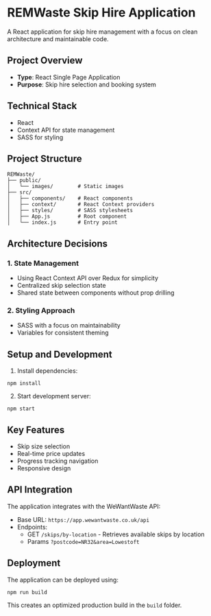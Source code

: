 # REMWaste Skip Hire Application

A React application for skip hire management with a focus on clean architecture and maintainable code.

## Project Overview

- **Type**: React Single Page Application
- **Purpose**: Skip hire selection and booking system

## Technical Stack

- React
- Context API for state management
- SASS for styling

## Project Structure

```
REMWaste/
├── public/
│   └── images/        # Static images
├── src/
│   ├── components/    # React components
│   ├── context/       # React Context providers
│   ├── styles/        # SASS stylesheets
│   ├── App.js         # Root component
│   └── index.js       # Entry point
```

## Architecture Decisions

### 1. State Management
- Using React Context API over Redux for simplicity
- Centralized skip selection state
- Shared state between components without prop drilling

### 2. Styling Approach
- SASS with a focus on maintainability
- Variables for consistent theming

## Setup and Development

1. Install dependencies:
```
npm install
```

2. Start development server:
```
npm start
```
## Key Features

- Skip size selection
- Real-time price updates
- Progress tracking navigation
- Responsive design

## API Integration

The application integrates with the WeWantWaste API:
- Base URL: `https://app.wewantwaste.co.uk/api`
- Endpoints:
  - GET `/skips/by-location` - Retrieves available skips by location
  - Params `?postcode=NR32&area=Lowestoft` 

## Deployment

The application can be deployed using:
```
npm run build
```
This creates an optimized production build in the `build` folder.